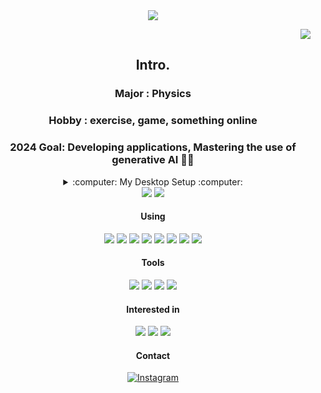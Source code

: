 <div align="center">
  
<img src="https://capsule-render.vercel.app/api?type=waving&height=150&color=auto&text=404%20Not%20Found&section=header&textBg=false&fontSize=40&fontAlignY=30&animation=twinkling&stroke=234794&fontColor=66023C&strokeWidth=1&desc=Unknown%20Error&descAlignY=50" />

<p align="right">
  <a href="https://hits.seeyoufarm.com">
    <img src="https://hits.seeyoufarm.com/api/count/incr/badge.svg?url=https%3A%2F%2Fgithub.com%2FKSH7-7&count_bg=%2392A8D1&title_bg=%23F7CAC9&icon=github.svg&icon_color=%23212830&title=HIT&edge_flat=false"/>
  </a>
</p>

## Intro.

### Major : Physics

### Hobby : exercise, game, something online

### 2024 Goal: Developing applications, Mastering the use of generative AI 👨‍💻


<details>
<summary>:computer: My Desktop Setup :computer:</summary>

<table border="1">
<tr>
<th align="center">Component</th>
<th align="center">Specification</th>
<th align="center">Details</th>
</tr>
<tr>
<td align="center">CPU</td>
<td align="center">Intel Core i7-4790</td>
<td align="center">
<details>
<summary>Soon</summary>
<li>Ultra 7 265K</li>
</details>
</td>
</tr>
<tr>
<td align="center">RAM</td>
<td align="center">16GB DDR4</td>
<td align="center">
<details>
<summary>Soon</summary>
<li>64GB DDR5</li>
</details>
</td>
</tr>
<tr>
<td align="center">GPU</td>
<td align="center">AORUS RTX 2080</td>
<td align="center">-</td>
</tr>
<tr>
<td align="center">SSD</td>
<td align="center">120GB SATA SSD</td>
<td align="center">
<details>
<summary>Soon</summary>
<li>2+2TB M.2 SSD</li>
</details>
</td>
</tr>
<tr>
<td align="center">Monitor</td>
<td align="center">Dell U2718Q</td>
<td align="center">-</td>
</tr>
<tr>
<td align="center">Keyboard</td>
<td align="center">Owlab Link65</td>
<td align="center">
<details>
<summary>Spec.</summary>
<ul>
<li>Keycaps: FBB Good Night</li>
<li>Switches: SWK Neon</li>
<li>PCB: FR4</li>
<li>Layout: ANSI, 65%</li>
</ul>
</details>
</td>
</tr>
<tr>
<td align="center">Mouse</td>
<td align="center">Logitech G304</td>
<td align="center">
<details>
<summary>Soon</summary>
<li>Laser Viper V3 Pro</li>
</details>
</td>
</tr>
</table>

</details>

<img src="https://github-readme-stats.vercel.app/api?username=KSH7-7&theme=ocean_dark&show_icons=true" />
<img src="https://github-readme-stats.vercel.app/api/top-langs/?username=KSH7-7&layout=donut&theme=ocean_dark&show_icons=true" />


#### Using

<img src="https://img.shields.io/badge/Java-007396?style=social&logo=Java&logoColor=white">
<img src="https://img.shields.io/badge/Python-FFFFFF?style=flat-square&logo=python&logoColor=3776AB"/>
<img src="https://img.shields.io/badge/Spring-FFFFFF?style=flat-square&logo=spring&logoColor=6DB33F"/>
<img src="https://img.shields.io/badge/JavaScript-000000?style=flat-square&logo=javascript&logoColor=F7DF1E"/>
<img src="https://img.shields.io/badge/HTML5-E34F26?style=flat-square&logo=html5&logoColor=ffffff"/>
<img src="https://img.shields.io/badge/MariaDB-FFFFFF?style=flat-square&logo=mariadb&logoColor=003545"/>
<img src="https://img.shields.io/badge/MySQL-FFFFFF?style=flat-square&logo=mysql&logoColor=4479A1"/>
<img src="https://img.shields.io/badge/Arduino-00878F?style=flat-square&logo=arduino&logoColor=ffffff"/>

#### Tools 

<img src="https://img.shields.io/badge/GitHub-181717?style=flat-square&logo=github&logoColor=ffffff"/>
<img src="https://img.shields.io/badge/Git-FFFFFF?style=flat-square&logo=git&logoColor=#F05032"/>
<img src="https://img.shields.io/badge/Notion-ffffff?style=flat-square&logo=notion&logoColor=000000"/>
<img src="https://img.shields.io/badge/Canva-0E1128?style=flat-square&logo=canva&logoColor=00C4CC"/>

#### Interested in

<img src="https://img.shields.io/badge/UnrealEngine-0E1128?style=flat-square&logo=unrealengine&logoColor=ffffff"/>
<img src="https://img.shields.io/badge/Android-ffffff?style=flat-square&logo=android&logoColor=34A853"/>
<img src="https://img.shields.io/badge/Swift-ffffff?style=flat-square&logo=swift&logoColor=F05138"/>

#### Contact

[![Instagram](https://img.shields.io/badge/Instagram-000000?style=flat-square&logo=instagram&logoColor=E4405F)](https://instagram.com/seonghyun__k)

</div>
